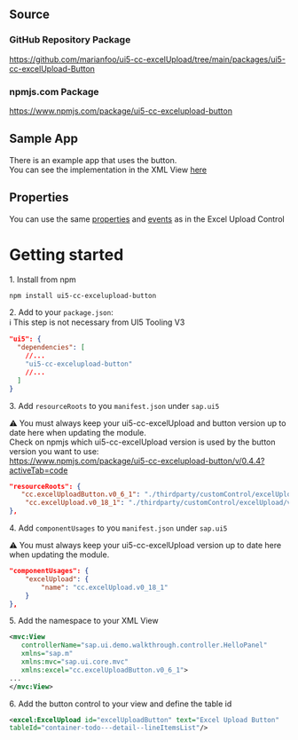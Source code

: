 ## Source

### GitHub Repository Package
https://github.com/marianfoo/ui5-cc-excelUpload/tree/main/packages/ui5-cc-excelUpload-Button

### npmjs.com Package

https://www.npmjs.com/package/ui5-cc-excelupload-button

## Sample App

There is an example app that uses the button.  
You can see the implementation in the XML View [here](https://github.com/marianfoo/ui5-cc-excelUpload/blob/d4f841329cb36d3b35371f0fdc3c06ed78fb2a92/examples/packages/ordersv2freestylenondraft/webapp/view/Detail.view.xml#L12)

## Properties

You can use the same [properties](Configuration.md) and [events](Events.md) as in the Excel Upload Control

# Getting started

1\. Install from npm

```sh
npm install ui5-cc-excelupload-button
```

2\.  Add to your `package.json`:  
:information_source: This step is not necessary from UI5 Tooling V3

````json
"ui5": {
  "dependencies": [
    //...
    "ui5-cc-excelupload-button"
    //...
  ]
}
````

3\. Add `resourceRoots` to you `manifest.json` under `sap.ui5`
   
⚠️ You must always keep your ui5-cc-excelUpload and button version up to date here when updating the module.  
Check on npmjs which ui5-cc-excelUpload version is used by the button version you want to use:   
https://www.npmjs.com/package/ui5-cc-excelupload-button/v/0.4.4?activeTab=code

````json
"resourceRoots": {
   "cc.excelUploadButton.v0_6_1": "./thirdparty/customControl/excelUploadButton/v0_6_1",
    "cc.excelUpload.v0_18_1": "./thirdparty/customControl/excelUpload/v0_18_1"
},
````

4\. Add `componentUsages` to you `manifest.json` under `sap.ui5`
   
⚠️ You must always keep your ui5-cc-excelUpload version up to date here when updating the module.

````json
"componentUsages": {
    "excelUpload": {
        "name": "cc.excelUpload.v0_18_1"
    }
},
````

5\. Add the namespace to your XML View

````xml
<mvc:View
   controllerName="sap.ui.demo.walkthrough.controller.HelloPanel"
   xmlns="sap.m"
   xmlns:mvc="sap.ui.core.mvc"
   xmlns:excel="cc.excelUploadButton.v0_6_1">
...
</mvc:View>
````

6\. Add the button control to your view and define the table id

````xml
<excel:ExcelUpload id="excelUploadButton" text="Excel Upload Button" 
tableId="container-todo---detail--lineItemsList"/>
````
